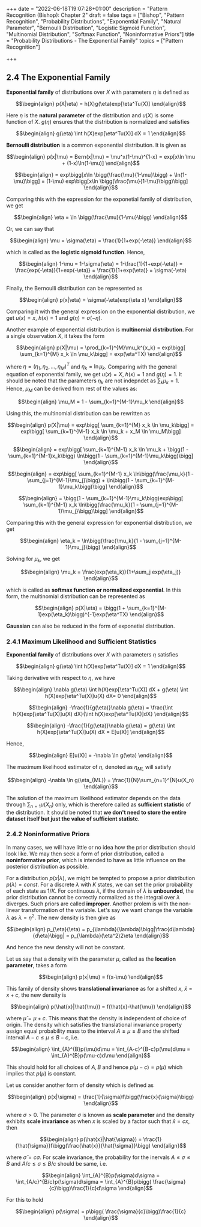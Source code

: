 +++
date = "2022-06-18T19:07:28+01:00"
description = "Pattern Recognition (Bishop): Chapter 2"
draft = false
tags = ["Bishop", "Pattern Recognition", "Probability Distributions", "Exponential Family", "Natural Parameter", "Bernoulli Distribution", "Logistic Sigmoid Function", "Multinomial Distribution", "Softmax Function", "Noninformative Priors"]
title = "Probability Distributions - The Exponential Family"
topics = ["Pattern Recognition"]

+++

## 2.4 The Exponential Family

<b>Exponential family</b> of distributions over $X$ with parameters $\eta$ is defined as

$$\begin{align}
p(X|\eta) = h(X)g(\eta)exp[\eta^Tu(X)]
\end{align}$$

Here $\eta$ is the <b>natural parameter</b> of the distribution and $u(X)$ is some function of $X$. $g(\eta)$ ensures that the distribution is normalized and satisfies

$$\begin{align}
g(\eta) \int h(X)exp[\eta^Tu(X)] dX = 1
\end{align}$$

<b>Bernoulli distribution</b> is a common exponential distribution. It is given as

$$\begin{align}
p(x|\mu) = Bern(x|\mu) = \mu^x(1-\mu)^{1-x} = exp[x\ln \mu + (1-x)\ln(1-\mu)]
\end{align}$$

$$\begin{align}
= exp\bigg[x\ln \bigg(\frac{\mu}{1-\mu}\bigg) + \ln(1-\mu)\bigg] = (1-\mu) exp\bigg[x\ln \bigg(\frac{\mu}{1-\mu}\bigg)\bigg]
\end{align}$$

Comparing this with the expression for the exponetial family of distribution, we get

$$\begin{align}
\eta = \ln \bigg(\frac{\mu}{1-\mu}\bigg)
\end{align}$$

Or, we can say that

$$\begin{align}
\mu = \sigma(\eta) = \frac{1}{1+exp(-\eta)}
\end{align}$$

which is called as the <b>logistic sigmoid function</b>. Hence,

$$\begin{align}
1-\mu = 1-\sigma(\eta) = 1-\frac{1}{1+exp(-\eta)} = \frac{exp(-\eta)}{1+exp(-\eta)} = \frac{1}{1+exp(\eta)} = \sigma(-\eta)
\end{align}$$

Finally, the Bernoulli distribution can be represented as

$$\begin{align}
p(x|\eta) = \sigma(-\eta)exp(\eta x)
\end{align}$$

Comparing it with the general expression on the exponential distribution, we get $u(x) = x$, $h(x) = 1$ and $g(\eta) = \sigma(-\eta)$.

Another example of exponential distribution is <b>multinomial distribution</b>. For a single observation $X$, it takes the form

$$\begin{align}
p(X|\mu) = \prod_{k=1}^{M}\mu_k^{x_k} = exp\bigg[ \sum_{k=1}^{M} x_k \ln \mu_k\bigg] = exp(\eta^TX)
\end{align}$$

where $\eta = (\eta_1, \eta_2, ..., \eta_M)^T$ and $\eta_k = \ln\mu_k$. Comparing with the general equation of exponential family, we get $u(x) = X$, $h(x) = 1$ and $g(\eta) = 1$. It should be noted that the parameters $\eta_k$ are not indepndet as $\sum_k \mu_k = 1$. Hence, $\mu_M$ can be derived from rest of the values as:

$$\begin{align}
\mu_M = 1 - \sum_{k=1}^{M-1}\mu_k
\end{align}$$

Using this, the multinomial distribution can be rewritten as

$$\begin{align}
p(X|\mu) = exp\bigg[ \sum_{k=1}^{M} x_k \ln \mu_k\bigg] = exp\bigg[ \sum_{k=1}^{M-1} x_k \ln \mu_k + x_M \ln \mu_M\bigg]
\end{align}$$

$$\begin{align}
= exp\bigg[ \sum_{k=1}^{M-1} x_k \ln \mu_k + \bigg(1 - \sum_{k=1}^{M-1}x_k\bigg) \ln\bigg(1 - \sum_{k=1}^{M-1}\mu_k\bigg)\bigg]
\end{align}$$

$$\begin{align}
= exp\bigg[ \sum_{k=1}^{M-1} x_k \ln\bigg(\frac{\mu_k}{1 - \sum_{j=1}^{M-1}\mu_j}\bigg) + \ln\bigg(1 - \sum_{k=1}^{M-1}\mu_k\bigg)\bigg]
\end{align}$$

$$\begin{align}
= \bigg(1 - \sum_{k=1}^{M-1}\mu_k\bigg)exp\bigg[ \sum_{k=1}^{M-1} x_k \ln\bigg(\frac{\mu_k}{1 - \sum_{j=1}^{M-1}\mu_j}\bigg)\bigg]
\end{align}$$

Comparing this with the general expression for exponential distribution, we get 

$$\begin{align}
\eta_k = \ln\bigg(\frac{\mu_k}{1 - \sum_{j=1}^{M-1}\mu_j}\bigg)
\end{align}$$

Solving for $\mu_k$, we get

$$\begin{align}
\mu_k = \frac{exp(\eta_k)}{1+\sum_j exp(\eta_j)}
\end{align}$$

which is called as <b>softmax function or normalized exponential</b>. In this form, the multinomial distribution can be represented as

$$\begin{align}
p(X|\eta) = \bigg(1 + \sum_{k=1}^{M-1}exp(\eta_k)\bigg)^{-1}exp(\eta^TX)
\end{align}$$

<b>Gaussian</b> can also be reduced in the form of exponetial distribution.

### 2.4.1 Maximum Likelihood and Sufficient Statistics

<b>Exponential family</b> of distributions over $X$ with parameters $\eta$ satisfies

$$\begin{align}
g(\eta) \int h(X)exp[\eta^Tu(X)] dX = 1
\end{align}$$

Taking derivative with respect to $\eta$, we have

$$\begin{align}
\nabla g(\eta) \int h(X)exp[\eta^Tu(X)] dX + g(\eta) \int h(X)exp[\eta^Tu(X)]u(X) dX= 0
\end{align}$$

$$\begin{align}
-\frac{1}{g(\eta)}\nabla g(\eta) = \frac{\int h(X)exp[\eta^Tu(X)]u(X) dX}{\int h(X)exp[\eta^Tu(X)]dX}
\end{align}$$

$$\begin{align}
-\frac{1}{g(\eta)}\nabla g(\eta) = g(\eta) \int h(X)exp[\eta^Tu(X)]u(X) dX = E[u(X)]
\end{align}$$

Hence,

$$\begin{align}
E[u(X)] = -\nabla \ln g(\eta)
\end{align}$$

The maximum likelihood estimator of $\eta$, denoted as $\eta_{ML}$ will satisfy

$$\begin{align}
-\nabla \ln g(\eta_{ML}) = \frac{1}{N}\sum_{n=1}^{N}u(X_n)
\end{align}$$

The solution of the maximum likelihood estimator depends on the data through $\sum_{n=1}u(X_n)$ only, which is therefore called as <b>sufficient statistic</b> of the distribution. It should be noted that <b>we don't need to store the entire dataset itself but just the value of sufficient statistc</b>.

### 2.4.2 Noninformative Priors

In many cases, we will have little or no idea how the prior distribution should look like. We may then seek a form of prior distribution, called a <b>noninformative prior</b>, which is intended to have as little influence on the posterior distribution as possible. 

For a distribution $p(x|\lambda)$, we might be tempted to propose a prior distribution $p(\lambda) = const$. For a discrete $\lambda$ with $K$ states, we can set the prior probability of each state as $1/K$. For continuous $\lambda$, if the domain of $\lambda$ is <b>unbounded</b>, the prior distribution cannot be correctly normalized as the integral over $\lambda$ diverges. Such priors are called <b>improper</b>. Another prolem is with the non-linear transformation of the variable. Let's say we want change the variable $\lambda$ as $\lambda = \eta^2$. The new density is then give as

$$\begin{align}
p_{\eta}(\eta) = p_{\lambda}(\lambda)\bigg|\frac{d\lambda}{d\eta}\bigg| = p_{\lambda}(\eta^2)2\eta
\end{align}$$

And hence the new density will not be constant.

Let us say that a density with the parameter $\mu$, called as the <b>location parameter</b>, takes a form

$$\begin{align}
p(x|\mu) = f(x-\mu)
\end{align}$$

This family of density shows <b>translational invariance</b> as for a shifted $x$, $\hat{x} = x+c$, the new density is

$$\begin{align}
p(\hat{x}|\hat{\mu}) = f(\hat{x}-\hat{\mu})
\end{align}$$

where $\hat{\mu} = \mu+c$. This means that the density is independent of choice of origin. The density which satisfies the translational invariance property assign equal probability mass to the interval $A \leq \mu \leq B$ and the shifted interval $A-c \leq \mu \leq B-c$, i.e.

$$\begin{align}
\int_{A}^{B}p(\mu)d\mu = \int_{A-c}^{B-c}p(\mu)d\mu = \int_{A}^{B}p(\mu-c)d\mu
\end{align}$$

This should hold for all choices of $A,B$ and hence $p(\mu-c) = p(\mu)$ which implies that $p(\mu)$ is constant.

Let us consider another form of density which is defined as

$$\begin{align}
p(x|\sigma) = \frac{1}{\sigma}f\bigg(\frac{x}{\sigma}\bigg)
\end{align}$$

where $\sigma > 0$. The parameter $\sigma$ is known as <b>scale parameter</b> and the density exhibits <b>scale invariance</b> as when $x$ is scaled by a factor such that $\hat{x} = cx$, then

$$\begin{align}
p(\hat{x}|\hat{\sigma}) = \frac{1}{\hat{\sigma}}f\bigg(\frac{\hat{x}}{\hat{\sigma}}\bigg)
\end{align}$$

where $\hat{\sigma} = c\sigma$. For scale invariance, the probability for the inervals $A \leq \sigma \leq B$ and $A/c \leq \sigma \leq B/c$ should be same, i.e.

$$\begin{align}
\int_{A}^{B}p(\sigma)d\sigma = \int_{A/c}^{B/c}p(\sigma)d\sigma = \int_{A}^{B}p\bigg( \frac{\sigma}{c}\bigg)\frac{1}{c}d\sigma
\end{align}$$

For this to hold

$$\begin{align}
p(\sigma) = p\bigg( \frac{\sigma}{c}\bigg)\frac{1}{c}
\end{align}$$